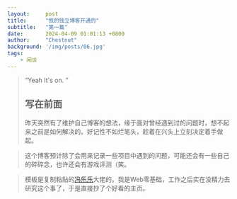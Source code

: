 ```yaml
---
layout:     post
title:      "我的独立博客开通的"
subtitle:   "第一篇"
date:       2024-04-09 01:01:13 +0800
author:     "Chestnut"
background: '/img/posts/06.jpg'
tags:
    - 闲谈
---
```


> “Yeah It's on. ”
>
> ## 写在前面
>
> 昨天突然有了维护自己博客的想法，缘于面对曾经遇到过的问题时，想不起来之前是如何解决的。好记性不如烂笔头，趁着在兴头上立刻决定着手做起。

> 这个博客预计除了会用来记录一些项目中遇到的问题，可能还会有一些自己的碎碎念，也许还会有游戏评测（笑。

> 模板是复制粘贴的[冯乐乐](https://candycat1992.github.io/)大佬的。我是Web零基础，工作之后实在没精力去研究这个事了，于是直接抄了个好看的主页。